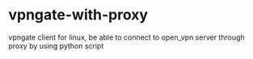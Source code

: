 # vpngate-with-proxy
vpngate client for linux, be able to connect to open_vpn server through proxy
by using python script
